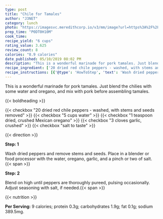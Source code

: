 ```yaml
---
type: post
title: "Chile for Tamales"
author: "J3NET"
category: lunch
photo: "https://imagesvc.meredithcorp.io/v3/mm/image?url=https%3A%2F%2Fimages.media-allrecipes.com%2Fuserphotos%2F5114954.jpg"
prep_time: "P0DT0H10M"
cook_time: 
recipe_yield: "6 cups"
rating_value: 3.625
review_count: 8
calories: "8.9 calories"
date_published: 05/10/2019 08:02 PM
description: "This is a wonderful marinade for pork tamales. Just blend the chilies with some water and oregano, and mix with pork before assembling tamales."
recipe_ingredient: ['20 dried red chile peppers - washed, with stems and seeds removed', '5 cups water', '1 teaspoon dried, crushed Mexican oregano', '3 cloves garlic, crushed', 'salt to taste']
recipe_instructions: [{'@type': 'HowToStep', 'text': 'Wash dried peppers and remove stems and seeds. Place in a blender or food processor with the water, oregano, garlic, and a pinch or two of salt.\n'}, {'@type': 'HowToStep', 'text': 'Blend on high until peppers are thoroughly pureed, pulsing occasionally. Adjust seasoning with salt, if needed.\n'}]
---
```


This is a wonderful marinade for pork tamales. Just blend the chilies with some water and oregano, and mix with pork before assembling tamales. 

{{< boldheading >}}

{{< checkbox "20  dried red chile peppers - washed, with stems and seeds removed" >}}
{{< checkbox "5 cups water" >}}
{{< checkbox "1 teaspoon dried, crushed Mexican oregano" >}}
{{< checkbox "3 cloves garlic, crushed" >}}
{{< checkbox "salt to taste" >}}


{{< direction >}}

**Step: 1**

Wash dried peppers and remove stems and seeds. Place in a blender or food processor with the water, oregano, garlic, and a pinch or two of salt.{{< span >}}

**Step: 2**

Blend on high until peppers are thoroughly pureed, pulsing occasionally. Adjust seasoning with salt, if needed.{{< span >}}

{{< nutrition >}}

**Per Serving:** 9 calories; protein 0.3g; carbohydrates 1.9g; fat 0.1g; sodium 389.5mg.